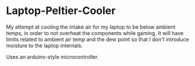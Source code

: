 # Laptop-Peltier-Cooler
My attempt at cooling the intake air for my laptop to be below ambient temps, in order to not overheat the components while gaming. It will have limits related to ambient air temp and the dew point so that I don't introduce moisture to the laptop internals.

Uses an arduino-style microcontroller.
